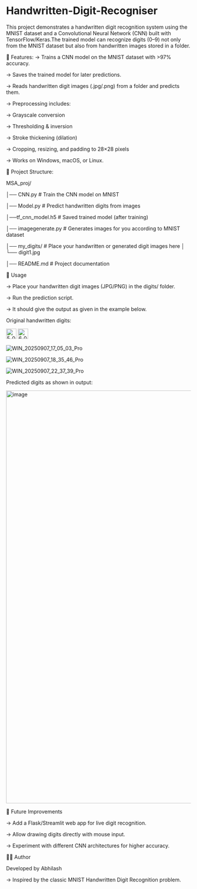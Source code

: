 # Handwritten-Digit-Recogniser

This project demonstrates a handwritten digit recognition system using the MNIST dataset and a Convolutional Neural Network (CNN) built with TensorFlow/Keras.The trained model can recognize digits (0–9) not only from the MNIST dataset but also from handwritten images stored in a folder.

📌 Features:
-> Trains a CNN model on the MNIST dataset with >97% accuracy.

-> Saves the trained model for later predictions.

-> Reads handwritten digit images (.jpg/.png) from a folder and predicts them.

-> Preprocessing includes:

   -> Grayscale conversion
   
   -> Thresholding & inversion
   
   -> Stroke thickening (dilation)
   
   -> Cropping, resizing, and padding to 28×28 pixels

-> Works on Windows, macOS, or Linux.

📂 Project Structure: 

MSA_proj/

│── CNN.py        # Train the CNN model on MNIST

│── Model.py      # Predict handwritten digits from images

│──tf_cnn_model.h5  # Saved trained model (after training)

│── imagegenerate.py # Generates images for you according to MNIST dataset

│── my_digits/         # Place your handwritten or generated digit images here
│    └── digit1.jpg

│── README.md       # Project documentation


🧪 Usage

-> Place your handwritten digit images (JPG/PNG) in the digits/ folder.

-> Run the prediction script.

-> It should give the output as given in the example below.

Original handwritten digits:

<img width="28" height="28" alt="5_0" src="https://github.com/user-attachments/assets/7a670822-9f6e-490e-9d5a-0ba1047aec15" />

<img width="28" height="28" alt="6_0" src="https://github.com/user-attachments/assets/7e932378-2585-42cf-9a6d-defa6c22bab8" />

![WIN_20250907_17_05_03_Pro](https://github.com/user-attachments/assets/590627ea-47dd-4a89-b656-b0dd29deae76)

![WIN_20250907_18_35_46_Pro](https://github.com/user-attachments/assets/8184ac2f-05a8-49fd-89f6-d245575027d3)

![WIN_20250907_22_37_39_Pro](https://github.com/user-attachments/assets/14e5fff3-c978-4771-8876-acd39c3ba7a7)



Predicted digits as shown in output:

<img width="1919" height="1127" alt="image" src="https://github.com/user-attachments/assets/37f69387-3bd9-4fc5-92b0-4f40dc972c67" />

🚀 Future Improvements

-> Add a Flask/Streamlit web app for live digit recognition.

-> Allow drawing digits directly with mouse input.

-> Experiment with different CNN architectures for higher accuracy.

👨‍💻 Author

Developed by Abhilash

-> Inspired by the classic MNIST Handwritten Digit Recognition problem.
